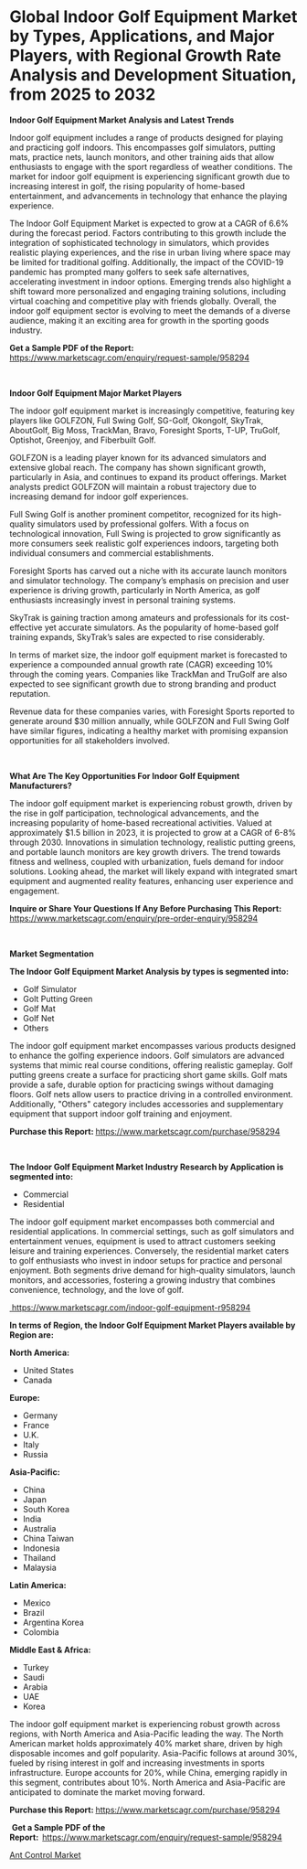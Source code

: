 <p><h1>Global Indoor Golf Equipment Market by Types, Applications, and Major Players, with Regional Growth Rate Analysis and Development Situation, from 2025 to 2032</h1></p><p><strong>Indoor Golf Equipment Market Analysis and Latest Trends</strong></p>
<p><p>Indoor golf equipment includes a range of products designed for playing and practicing golf indoors. This encompasses golf simulators, putting mats, practice nets, launch monitors, and other training aids that allow enthusiasts to engage with the sport regardless of weather conditions. The market for indoor golf equipment is experiencing significant growth due to increasing interest in golf, the rising popularity of home-based entertainment, and advancements in technology that enhance the playing experience.</p><p>The Indoor Golf Equipment Market is expected to grow at a CAGR of 6.6% during the forecast period. Factors contributing to this growth include the integration of sophisticated technology in simulators, which provides realistic playing experiences, and the rise in urban living where space may be limited for traditional golfing. Additionally, the impact of the COVID-19 pandemic has prompted many golfers to seek safe alternatives, accelerating investment in indoor options. Emerging trends also highlight a shift toward more personalized and engaging training solutions, including virtual coaching and competitive play with friends globally. Overall, the indoor golf equipment sector is evolving to meet the demands of a diverse audience, making it an exciting area for growth in the sporting goods industry.</p></p>
<p><strong>Get a Sample PDF of the Report:&nbsp;</strong> <a href="https://www.marketscagr.com/enquiry/request-sample/958294?utm_campaign=1902&utm_medium=2&utm_source=Github&utm_content=ia&utm_term=08022025&utm_id=indoor-golf-equipment">https://www.marketscagr.com/enquiry/request-sample/958294</a></p>
<p>&nbsp;</p>
<p><strong>Indoor Golf Equipment Major Market Players</strong></p>
<p><p>The indoor golf equipment market is increasingly competitive, featuring key players like GOLFZON, Full Swing Golf, SG-Golf, Okongolf, SkyTrak, AboutGolf, Big Moss, TrackMan, Bravo, Foresight Sports, T-UP, TruGolf, Optishot, Greenjoy, and Fiberbuilt Golf. </p><p>GOLFZON is a leading player known for its advanced simulators and extensive global reach. The company has shown significant growth, particularly in Asia, and continues to expand its product offerings. Market analysts predict GOLFZON will maintain a robust trajectory due to increasing demand for indoor golf experiences.</p><p>Full Swing Golf is another prominent competitor, recognized for its high-quality simulators used by professional golfers. With a focus on technological innovation, Full Swing is projected to grow significantly as more consumers seek realistic golf experiences indoors, targeting both individual consumers and commercial establishments.</p><p>Foresight Sports has carved out a niche with its accurate launch monitors and simulator technology. The company’s emphasis on precision and user experience is driving growth, particularly in North America, as golf enthusiasts increasingly invest in personal training systems.</p><p>SkyTrak is gaining traction among amateurs and professionals for its cost-effective yet accurate simulators. As the popularity of home-based golf training expands, SkyTrak’s sales are expected to rise considerably.</p><p>In terms of market size, the indoor golf equipment market is forecasted to experience a compounded annual growth rate (CAGR) exceeding 10% through the coming years. Companies like TrackMan and TruGolf are also expected to see significant growth due to strong branding and product reputation.</p><p>Revenue data for these companies varies, with Foresight Sports reported to generate around $30 million annually, while GOLFZON and Full Swing Golf have similar figures, indicating a healthy market with promising expansion opportunities for all stakeholders involved.</p></p>
<p>&nbsp;</p>
<p><strong>What Are The Key Opportunities For Indoor Golf Equipment Manufacturers?</strong></p>
<p><p>The indoor golf equipment market is experiencing robust growth, driven by the rise in golf participation, technological advancements, and the increasing popularity of home-based recreational activities. Valued at approximately $1.5 billion in 2023, it is projected to grow at a CAGR of 6-8% through 2030. Innovations in simulation technology, realistic putting greens, and portable launch monitors are key growth drivers. The trend towards fitness and wellness, coupled with urbanization, fuels demand for indoor solutions. Looking ahead, the market will likely expand with integrated smart equipment and augmented reality features, enhancing user experience and engagement.</p></p>
<p><strong>Inquire or Share Your Questions If Any Before Purchasing This Report:</strong> <a href="https://www.marketscagr.com/enquiry/pre-order-enquiry/958294?utm_campaign=1902&utm_medium=2&utm_source=Github&utm_content=ia&utm_term=08022025&utm_id=indoor-golf-equipment">https://www.marketscagr.com/enquiry/pre-order-enquiry/958294</a></p>
<p>&nbsp;</p>
<p><strong>Market Segmentation</strong></p>
<p><strong>The Indoor Golf Equipment Market Analysis by types is segmented into:</strong></p>
<p><ul><li>Golf Simulator</li><li>Golt Putting Green</li><li>Golf Mat</li><li>Golf Net</li><li>Others</li></ul></p>
<p><p>The indoor golf equipment market encompasses various products designed to enhance the golfing experience indoors. Golf simulators are advanced systems that mimic real course conditions, offering realistic gameplay. Golf putting greens create a surface for practicing short game skills. Golf mats provide a safe, durable option for practicing swings without damaging floors. Golf nets allow users to practice driving in a controlled environment. Additionally, "Others" category includes accessories and supplementary equipment that support indoor golf training and enjoyment.</p></p>
<p><strong>Purchase this Report:&nbsp;</strong><a href="https://www.marketscagr.com/purchase/958294?utm_campaign=1902&utm_medium=2&utm_source=Github&utm_content=ia&utm_term=08022025&utm_id=indoor-golf-equipment">https://www.marketscagr.com/purchase/958294</a></p>
<p>&nbsp;</p>
<p><strong>The Indoor Golf Equipment Market Industry Research by Application is segmented into:</strong></p>
<p><ul><li>Commercial</li><li>Residential</li></ul></p>
<p><p>The indoor golf equipment market encompasses both commercial and residential applications. In commercial settings, such as golf simulators and entertainment venues, equipment is used to attract customers seeking leisure and training experiences. Conversely, the residential market caters to golf enthusiasts who invest in indoor setups for practice and personal enjoyment. Both segments drive demand for high-quality simulators, launch monitors, and accessories, fostering a growing industry that combines convenience, technology, and the love of golf.</p></p>
<p><a href="https://www.marketscagr.com/indoor-golf-equipment-r958294?utm_campaign=1902&utm_medium=2&utm_source=Github&utm_content=ia&utm_term=08022025&utm_id=indoor-golf-equipment">&nbsp;https://www.marketscagr.com/indoor-golf-equipment-r958294</a></p>
<p><strong>In terms of Region, the Indoor Golf Equipment Market Players available by Region are:</strong></p>
<p>
    <p> <strong> North America: </strong>
        <ul>
            <li>United States</li>
            <li>Canada</li>
        </ul>
        </p> 
    <p> <strong> Europe: </strong>
        <ul>
            <li>Germany</li>
            <li>France</li>
            <li>U.K.</li>
            <li>Italy</li>
            <li>Russia</li>
        </ul>
        </p> 
    <p> <strong> Asia-Pacific: </strong>
        <ul>
            <li>China</li>
            <li>Japan</li>
            <li>South Korea</li>
            <li>India</li>
            <li>Australia</li>
            <li>China Taiwan</li>
            <li>Indonesia</li>
            <li>Thailand</li>
            <li>Malaysia</li>
        </ul>
        </p> 
    <p> <strong> Latin America: </strong>
        <ul>
            <li>Mexico</li>
            <li>Brazil</li>
            <li>Argentina Korea</li>
            <li>Colombia</li>
        </ul>
        </p> 
    <p> <strong> Middle East & Africa: </strong>
        <ul>
            <li>Turkey</li>
            <li>Saudi</li>
            <li>Arabia</li>
            <li>UAE</li>
            <li>Korea</li>
        </ul>
    </p>
    </p>
<p><p>The indoor golf equipment market is experiencing robust growth across regions, with North America and Asia-Pacific leading the way. The North American market holds approximately 40% market share, driven by high disposable incomes and golf popularity. Asia-Pacific follows at around 30%, fueled by rising interest in golf and increasing investments in sports infrastructure. Europe accounts for 20%, while China, emerging rapidly in this segment, contributes about 10%. North America and Asia-Pacific are anticipated to dominate the market moving forward.</p></p>
<p><strong>Purchase this Report: </strong><a href="https://www.marketscagr.com/purchase/958294?utm_campaign=1902&utm_medium=2&utm_source=Github&utm_content=ia&utm_term=08022025&utm_id=indoor-golf-equipment">https://www.marketscagr.com/purchase/958294</a></p>
<p>&nbsp;<strong>Get a Sample PDF of the Report:&nbsp;&nbsp;</strong><a href="https://www.marketscagr.com/enquiry/request-sample/958294?utm_campaign=1902&utm_medium=2&utm_source=Github&utm_content=ia&utm_term=08022025&utm_id=indoor-golf-equipment">https://www.marketscagr.com/enquiry/request-sample/958294</a></p>
<p><strong></strong></p>
<p><p><a href="https://github.com/rahu1506/Market-Research-Report-List-6/blob/main/ant-control-market.md?utm_campaign=1902&utm_medium=2&utm_source=Github&utm_content=ia&utm_term=08022025&utm_id=indoor-golf-equipment">Ant Control Market</a></p></p>